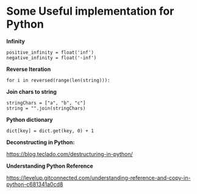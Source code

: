 <h1>Some Useful implementation for Python</h1>

**Infinity**
```
positive_infinity = float('inf')
negative_infinity = float('-inf')
```

**Reverse Iteration**

	for i in reversed(range(len(string))):
	
**Join chars to string**

	stringChars = ["a", "b", "c"]
	string = "".join(stringChars)

**Python dictionary**

	dict[key] = dict.get(key, 0) + 1
	
**Deconstructing in Python:**

 https://blog.teclado.com/destructuring-in-python/
 
**Understanding Python Reference**

https://levelup.gitconnected.com/understanding-reference-and-copy-in-python-c681341a0cd8


